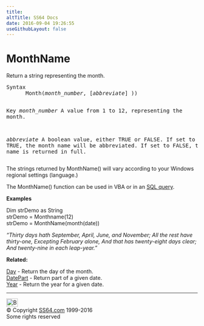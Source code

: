 ```yaml
---
title:
altTitle: SS64 Docs
date: 2016-09-04 19:26:55
useGithubLayout: false
---
```

<!-- #BeginLibraryItem "/Library/head_access.lbi" --><!-- #EndLibraryItem --><h1>MonthName</h1>
<p>  Return  a string representing the month.</p>
<pre>Syntax
      Month(<i>month_number</i>, [<i>abbreviate</i>] ))

Key
   <i>month_number</i>  A value from 1 to 12, representing the month.


   <i>abbreviate</i>    A boolean value, either TRUE or FALSE.
                 If set to TRUE, the month name will be abbreviated.
                 If set to FALSE, the month name is returned in full.</pre>
<p>The strings returned by MonthName() will vary according to your Windows regional settings (language.)</p>
<p>The MonthName() function can be used in VBA or in an <a href="syntax-functions.html">SQL query</a>.</p>
<p> <b>Examples</b></p>
<p class="code">Dim strDemo as String <br>
strDemo = Monthname(12)<br>
strDemo = MonthName(month(date))</p>
<p class="quote"><i>“Thirty days hath September,  April, June, and November;  All the rest have thirty-one,  Excepting February alone,  And that has twenty-eight days clear;  And twenty-nine in each leap-year.”</i></p>
<p><b>Related:</b></p>
<p><a href="day.html">Day</a> - Return the day of the month.<br>
<a href="datepart.html">DatePart</a> - Return part of a given date.<br>
<a href="year.html">Year</a> - Return the year for a given date.</p><!-- #BeginLibraryItem "/Library/foot_access.lbi" --><p>
<!-- access -->

<hr>
<div id="bl" class="footer"><a href="monthname.html#"><img src="../images/top.png" width="30" height="22" alt="Back to the Top"></a></div>
<div id="br" class="footer, tagline">© Copyright <a href="http://ss64.com/">SS64.com</a> 1999-2016<br>
Some rights reserved</div><!-- #EndLibraryItem -->

